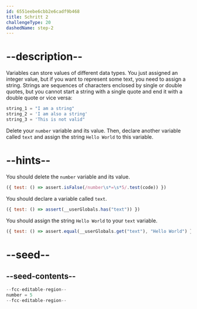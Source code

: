 ```yaml
---
id: 6551eebe6cbb2e6cadf9b468
title: Schritt 2
challengeType: 20
dashedName: step-2
---
```


# --description--

Variables can store values of different data types. You just assigned an integer value, but if you want to represent some text, you need to assign a string. Strings are sequences of characters enclosed by single or double quotes, but you cannot start a string with a single quote and end it with a double quote or vice versa:

```py
string_1 = "I am a string"
string_2 = 'I am also a string'
string_3 = 'This is not valid"
```

Delete your `number` variable and its value. Then, declare another variable called `text` and assign the string `Hello World` to this variable.

# --hints--

You should delete the `number` variable and its value.

```js
({ test: () => assert.isFalse(/number\s*=\s*5/.test(code)) })
```

You should declare a variable called `text`.

```js
({ test: () => assert(__userGlobals.has("text")) })
```

You should assign the string `Hello World` to your `text` variable.

```js
({ test: () => assert.equal(__userGlobals.get("text"), "Hello World") })
```

# --seed--

## --seed-contents--

```py
--fcc-editable-region--
number = 5
--fcc-editable-region--
```

